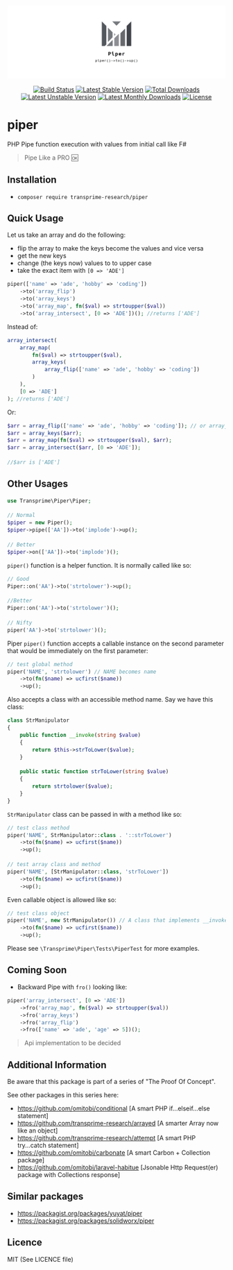 <p align="center">
<img src="https://github.com/transprime-research/assets/blob/master/piper/twitter_header_photo_2.png">
</p>

<p align="center">
<a href="https://travis-ci.com/transprime-research/piper"> <img src="https://travis-ci.org/transprime-research/piper.svg?branch=master" alt="Build Status"/></a>
<a href="https://packagist.org/packages/transprime-research/piper"> <img src="https://poser.pugx.org/transprime-research/piper/v/stable" alt="Latest Stable Version"/></a>
<a href="https://packagist.org/packages/transprime-research/piper"> <img src="https://poser.pugx.org/transprime-research/piper/downloads" alt="Total Downloads"/></a>
<a href="https://packagist.org/packages/transprime-research/piper"> <img src="https://poser.pugx.org/transprime-research/piper/v/unstable" alt="Latest Unstable Version"/></a>
<a href="https://packagist.org/packages/transprime-research/piper"> <img src="https://poser.pugx.org/transprime-research/piper/d/monthly" alt="Latest Monthly Downloads"/></a>
  <a href="https://packagist.org/packages/transprime-research/piper"> <img src="https://poser.pugx.org/transprime-research/piper/license" alt="License"/></a>
</p>

# piper
PHP Pipe function execution with values from initial call like F#
> Pipe Like a PRO :ok:

## Installation

- `composer require transprime-research/piper`

## Quick Usage

Let us take an array and do the following:

- flip the array to make the keys become the values and vice versa
- get the new keys
- change (the keys now) values to to upper case
- take the exact item with `[0 => 'ADE']`
 
```php
piper(['name' => 'ade', 'hobby' => 'coding'])
    ->to('array_flip')
    ->to('array_keys')
    ->to('array_map', fn($val) => strtoupper($val))
    ->to('array_intersect', [0 => 'ADE'])(); //returns ['ADE']
```

Instead of:

```php
array_intersect(
    array_map(
        fn($val) => strtoupper($val),
        array_keys(
            array_flip(['name' => 'ade', 'hobby' => 'coding'])
        )
    ),
    [0 => 'ADE']
); //returns ['ADE']
```

Or:

```php
$arr = array_flip(['name' => 'ade', 'hobby' => 'coding']); // or array_values
$arr = array_keys($arr);
$arr = array_map(fn($val) => strtoupper($val), $arr);
$arr = array_intersect($arr, [0 => 'ADE']);

//$arr is ['ADE']
```

## Other Usages

```php
use Transprime\Piper\Piper;

// Normal
$piper = new Piper();
$piper->pipe(['AA'])->to('implode')->up();

// Better
$piper->on(['AA'])->to('implode')();

```

`piper()` function is a helper function. It is normally called like so:

```php
// Good
Piper::on('AA')->to('strtolower')->up();

//Better
Piper::on('AA')->to('strtolower')();

// Nifty
piper('AA')->to('strtolower')();
```

Piper `piper()` function accepts a callable instance on the second parameter that would be immediately on the first parameter: 

```php
// test global method
piper('NAME', 'strtolower') // NAME becomes name
    ->to(fn($name) => ucfirst($name))
    ->up();
```

Also accepts a class with an accessible method name. Say we have this class:

```php
class StrManipulator
{
    public function __invoke(string $value)
    {
        return $this->strToLower($value);
    }

    public static function strToLower(string $value)
    {
        return strtolower($value);
    }
}
```

`StrManipulator` class can be passed in with a method like so:

```php
// test class method
piper('NAME', StrManipulator::class . '::strToLower')
    ->to(fn($name) => ucfirst($name))
    ->up();

// test array class and method
piper('NAME', [StrManipulator::class, 'strToLower'])
    ->to(fn($name) => ucfirst($name))
    ->up();
```

Even callable object is allowed like so:

```php
// test class object
piper('NAME', new StrManipulator()) // A class that implements __invoke
    ->to(fn($name) => ucfirst($name))
    ->up();
```

Please see `\Transprime\Piper\Tests\PiperTest` for more examples.

## Coming Soon

- Backward Pipe with `fro()` looking like:

```php
piper('array_intersect', [0 => 'ADE'])
    ->fro('array_map', fn($val) => strtoupper($val))
    ->fro('array_keys')
    ->fro('array_flip')
    ->fro(['name' => 'ade', 'age' => 5])();
```

> Api implementation to be decided

## Additional Information

Be aware that this package is part of a series of "The Proof Of Concept".

See other packages in this series here:

- https://github.com/omitobi/conditional [A smart PHP if...elseif...else statement]
- https://github.com/transprime-research/arrayed [A smarter Array now like an object]
- https://github.com/transprime-research/attempt [A smart PHP try...catch statement]
- https://github.com/omitobi/carbonate [A smart Carbon + Collection package]
- https://github.com/omitobi/laravel-habitue [Jsonable Http Request(er) package with Collections response]

## Similar packages

- https://packagist.org/packages/yuyat/piper
- https://packagist.org/packages/solidworx/piper

## Licence

MIT (See LICENCE file)
